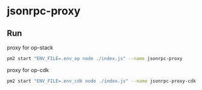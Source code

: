 # jsonrpc-proxy

## Run

proxy for op-stack
```sh
pm2 start "ENV_FILE=.env_op node ./index.js" --name jsonrpc-proxy  
```

proxy for op-cdk
```sh
pm2 start "ENV_FILE=.env_cdk node ./index.js" --name jsonrpc-proxy-cdk
```